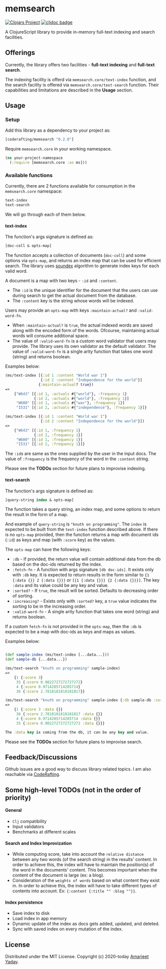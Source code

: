 # memsearch
[![Clojars Project](https://img.shields.io/clojars/v/coderafting/memsearch.svg)](https://clojars.org/coderafting/memsearch)
[![cljdoc badge](https://cljdoc.org/badge/coderafting/memsearch)](https://cljdoc.org/d/coderafting/memsearch/CURRENT)

A ClojureScript library to provide in-memory full-text indexing and search facilities.

## Offerings
Currently, the library offers two facilities - **full-text indexing** and **full-text search**.

The indexing facility is offerd via `memsearch.core/text-index` function, and the search facility is offered via `memsearch.core/text-search` function. Their capabilities and limitations are described in the **Usage** section.

## Usage

### Setup
Add this library as a dependency to your project as:
```clojure
[coderafting/memsearch "0.2.0"]
```
Require `memsearch.core` in your working namespace.
```clojure
(ns your-project-namespace
  (:require [memsearch.core :as ms]))
```

### Available functions
Currently, there are 2 functions available for consumption in the `memsearch.core` namespace:
```clojure
text-index
text-search
```
We will go through each of them below.

#### text-index
The function's args signature is defined as:
```clojure
[doc-coll & opts-map]
```
The function accepts a collection of documents (`doc-coll`) and some options via `opts-map`, and returns an index map that can be used for efficient search. The library uses [soundex](https://en.wikipedia.org/wiki/Soundex) algorithm to generate index keys for each valid word.

A document is a map with two keys - `:id` and `:content`.

- The `:id` is the unique identifier for the document that the users can use during search to get the actual document from the database.
- The `:content` key is the string whose words will be indexed.

Users may provide an `opts-map` with keys `:maintain-actual?` and `:valid-word-fn`.

- When `:maintain-actual?` is `true`, the actual indexed words are saved along with the encoded form of the words. Ofcourse, maintaining actual words will consume additional space.
- The value of `:valid-word-fn` is a custom word validator that users may provide. The library uses its own validator as the default validator. The value of `:valid-word-fn` is a single arity function that takes one word (string) and returns boolean.

Examples below:

```clojure
(ms/text-index [{:id 1 :content "World war 1"}
                {:id 2 :content "Independence for the world"}]
               {:maintain-actual? true})
=>
    {"W643" [{:id 1, :actuals #{"world"}, :frequency 1}
             {:id 2, :actuals #{"world"}, :frequency 1}]
     "W600" [{:id 1, :actuals #{"war"}, :frequency 1}]
     "I531" [{:id 2, :actuals #{"independence"}, :frequency 1}]}

(ms/text-index [{:id 1 :content "World war 1"}
                {:id 2 :content "Independence for the world"}])
=>
    {"W643" [{:id 1, :frequency 1}
             {:id 2, :frequency 1}]
     "W600" [{:id 1, :frequency 1}]
     "I531" [{:id 2, :frequency 1}]}
```
The `:id`s are same as the ones supplied by the user in the input docs. The value of `:frequency` is the frequency of the word in the `:content` string.

Please see the **TODOs** section for future plans to improvise indexing.

#### text-search
The function's args signature is defined as:
```clojure
[query-string index & opts-map]
```
The function takes a query string, an index map, and some options to return the result in the form of a map.

And example of `query-string` is `"knuth on programming"`. The `index` is expected to be built from the `text-index` function described above. If there is no `opts-map` provided, then the function returns a map with document ids (`:id`) as keys and map (with `:score` key) as the values.

The `opts-map` can have the following keys:

- `:db` - If provided, the return value will contain additional data from the db based on the doc-ids returned by the index.
- `:fetch-fn` - A function with args signature `[db doc-ids]`. It exists only with `:db` key. It is expected to return results in the form similar to `{1 {:data {}} 2 {:data {}}}` or `[{1 {:data {}}} {2 {:data {}}}]`. The key `:data` and its value could be any key and value.
- `:sorted?` - If `true`, the result will be sorted. Defaults to decreasing order of sorting.
- `:increasing?` - Exists only with `:sorted?` key, a `true` value indicates the sorting to be in the increasing order.
- `:valid-word-fn` - A single arity function that takes one word (string) and returns boolean.

If a custom `fetch-fn` is not provided in the `opts-map`, then the `:db` is expected to be a map with doc-ids as keys and maps as values.

Examples below:

```clojure

(def sample-index (ms/text-index [...data...]))
(def sample-db {...data...})

(ms/text-search "knuth on programming" sample-index)
=>
    {1 {:score 3}
     35 {:score 0.9022727272727272}
     4 {:score 0.9714285714285714}
     36 {:score 2.7818181818181817}}

(ms/text-search "knuth on programming" sample-index {:db sample-db :sorted? true})
=>
    {1 {:score 3 :data {}}
     36 {:score 2.7818181818181817 :data {}}
     4 {:score 0.9714285714285714 :data {}}
     35 {:score 0.9022727272727272 :data {}}}

The :data key is coming from the db, it can be any key and value.
```

Please see the **TODOs** section for future plans to improvise search.

## Feedback/Discussions
Github issues are a good way to discuss library related topics. I am also reachable via [CodeRafting](https://coderafting.com/).

## Some high-level TODOs (not in the order of priority)

#### General
- `Clj` compatibility
- Input validators
- Benchmarks at different scales

#### Search and Index Improvization
- While computing score, take into account the `relative distance` between any two words (of the search string) in the results' content. In order to achieve this, the index will have to maintain the position(s) of the word in the documents' content. This becomes important when the content of the document is large (ex: a blog).
- Consideration of the `weights of words` based on what content they exist in. In order to achieve this, the index will have to take different types of contents into account. Ex: `{:content {:title "" :blog ""}}`.

#### Index persistence
- Save index to disk
- Load index in app memory
- Dynamic update of the index as docs gets added, updated, and deleted.
- Sync with saved index on every mutation of the index.

## License
Distributed under the MIT License. Copyright (c) 2020-today [Amarjeet Yadav](https://coderafting.com/).

